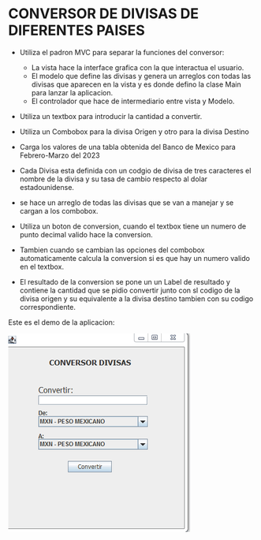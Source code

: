 # CONVERSOR DE DIVISAS DE DIFERENTES PAISES

* Utiliza el padron MVC para separar la funciones del conversor:
    * La vista hace la interface grafica con la que interactua el usuario.
    * El modelo que define las divisas y genera un arreglos con todas las divisas que aparecen en la vista y es donde defino la clase Main para lanzar la aplicacion.
    * El controlador que hace de intermediario entre vista y Modelo.

* Utiliza un textbox para introducir la cantidad a convertir.
* Utiliza un Combobox para la divisa Origen y otro para la divisa Destino
* Carga los valores de una tabla obtenida del Banco de Mexico para Febrero-Marzo del 2023
* Cada Divisa esta definida con un codgio de divisa de tres caracteres el nombre de la divisa y su tasa de  cambio respecto al dolar estadounidense.
* se hace un arreglo de todas las divisas que se van a manejar y se cargan a los combobox.
* Utiliza un boton de conversion, cuando el textbox tiene un numero de punto decimal valido hace la conversion.
* Tambien cuando se cambian las opciones del combobox automaticamente calcula la conversion si es que hay un numero valido en el textbox.
* El resultado de la conversion se pone un un Label de resultado y contiene la cantidad que se pidio convertir junto con sl codigo de la divisa origen y su equivalente a la divisa destino tambien con su codigo correspondiente.

Este es el demo de la aplicacion:

![Demo aplicacion de conversion de divisas](Conversor.gif)